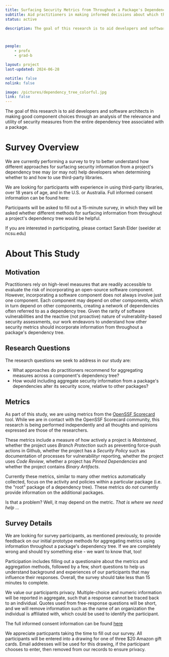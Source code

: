 ```yaml
---
title: Surfacing Security Metrics from Throughout a Package's Dependency Tree (Survey)
subtitle: Aid practitioners in making informed decisions about which third-party packages to use or replace
status: active

description: The goal of this research is to aid developers and software architects in **making good component choices** through an analysis of the relevance and utility of security metrics **from the entire dependency tree** associated with a package.



people:
    - profx
    - grad-b

layout: project
last-updated: 2024-06-28

notitle: false
nolink: false 

image: /pictures/dependency_tree_colorful.jpg
link: false
---
```

The goal of this research is to aid developers and software architects in making good component choices through an analysis of the relevance and utility of security measures from the entire dependency tree associated with a package.

# Survey Overview

We are currently performing a survey to try to better understand how different approaches for surfacing security information from a project's dependency tree may (or may not) help developers when determining whether to and how to use third-party libraries.

We are looking for participants with experience in using third-party libraries, over 18 years of age, and in the U.S. or Australia. Full informed consent information can be found here: 

Participants will be asked to fill out a 15-minute survey, in which they will be asked whether different methods for surfacing information from throughout a project's dependency tree would be helpful.

If you are interested in participating, please contact Sarah Elder (seelder at ncsu.edu)

<!-- Survey Link to go Here -->

# About This Study

## Motivation
Practitioners rely on high-level measures that are readily accessible to evaluate the risk of incorporating an open-source software component. However, incorporating a software component does not always involve just one component. Each component may depend on other components, which in turn depend on other components, creating a network of dependencies often referred to as a dependency tree. Given the rarity of software vulnerabilities and the reactive (not proactive) nature of vulnerability-based security assessments, our work endeavors to understand how other security metrics should incorporate information from throughout a package's dependency tree.



## Research Questions
The research questions we seek to address in our study are:
 - What approaches do practitioners recommend for aggregating measures across a component's dependency tree?
 - How would including aggregate security information from a package's dependencies alter its security score, relative to other packages?


## Metrics
 As part of this study, we are using metrics from the [OpenSSF Scorecard](https://securityscorecards.dev) tool. While we are in contact with the OpenSSF Scorecard community, this research is being performed independently and all thoughts and opinions expressed are those of the researchers.

These metrics include a measure of how actively a project is *Maintained*, whether the project uses *Branch Protection* such as preventing force-push actions in Github, whether the project has a *Security Policy* such as documentation of processes for vulnerabilityr reporting, whether the project uses *Code Review*, whether a project has *Pinned Dependencies* and whether the project contains *Binary Artifacts*.

Currently these metrics, similar to many other metrics automatically collected, focus on the activity and policies within a particular package (i.e. the "root" package of a dependency tree). These metrics do *not* currently provide information on the additional packages.

Is that a problem? Well, it may depend on the metric. *That is where we need help ...*

## Survey Details
We are looking for survey participants, as mentioned previously, to provide feedback on our initial prototype methods for aggregating metrics using information throughout a package's dependency tree. If we are completely wrong and should try something else - we want to know that, too!

Participation includes filling out a questionaire about the metrics and aggregation methods, followed by a few, short questions to help us understand background and experiences of our participants that may influence their responses. Overall, the survey should take less than 15 minutes to complete.

 We value our participants privacy. Multiple-choice and numeric information will be reported in aggregate, such that a response cannot be traced back to an individual. Quotes used from free-response questions will be short, and we will remove information such as the name of an organization the individual is affiliated with, which could be used to identify the participant. 

 The full informed consent information can be found [here](https://github.com/RealsearchGroup/RealsearchGroup.github.io/blob/main/misc/26676%20Survey%20Consent%20Form_v4a_release.pdf)

 We appreciate particpants taking the time to fill out our survey. All participants will be entered into a drawing for one of three $20 Amazon gift cards. Email addresses will be used for this drawing, if the participant chooses to enter, then removed from our records to ensure privacy.



<!-- Survey Link to go Here -->








